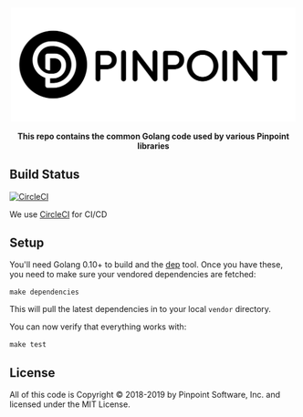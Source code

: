 <div align="center">
	<img width="500" src=".github/logo.svg" alt="pinpt-logo">
</div>

<p align="center" color="#6a737d">
	<strong>This repo contains the common Golang code used by various Pinpoint libraries</strong>
</p>

## Build Status

[![CircleCI](https://circleci.com/gh/pinpt/go-common.svg?style=svg)](https://circleci.com/gh/pinpt/go-common)

We use [CircleCI](https://circleci.com/) for CI/CD

## Setup

You'll need Golang 0.10+ to build and the [dep](github.com/golang/dep/cmd/dep) tool. Once you have these, you need to make sure your vendored dependencies are fetched:

```
make dependencies
```

This will pull the latest dependencies in to your local `vendor` directory.

You can now verify that everything works with:

```
make test
```

## License

All of this code is Copyright &copy; 2018-2019 by Pinpoint Software, Inc. and licensed under the MIT License.
